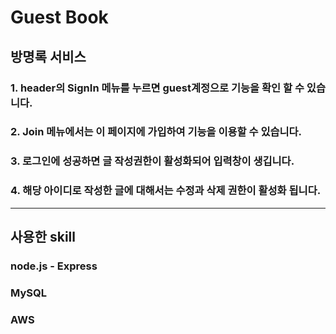 # Guest Book

## 방명록 서비스
### 1. header의 SignIn 메뉴를 누르면 guest계정으로 기능을 확인 할 수 있습니다.

### 2. Join 메뉴에서는 이 페이지에 가입하여 기능을 이용할 수 있습니다.

### 3. 로그인에 성공하면 글 작성권한이 활성화되어 입력창이 생깁니다.

### 4. 해당 아이디로 작성한 글에 대해서는 수정과 삭제 권한이 활성화 됩니다.

<hr>

## 사용한 skill
### node.js - Express
### MySQL
### AWS

